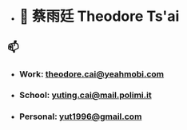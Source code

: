 - # 👋 蔡雨廷 Theodore Ts'ai

## 📫 
- ### Work: theodore.cai@yeahmobi.com 
- ### School: yuting.cai@mail.polimi.it
- ### Personal: yut1996@gmail.com
<!-- 

  ## ✔️ Done 🟡 In Progress ❌ Unstarted ⬆️ Updated since last week 
  ## Learning progress:
  ##   ✔️ SQL
- #### ✔️ MySQL
- #### ✔️ SQL Queries
- #### ✔️ Navicat
  ##   ✔️ JDBC 
- #### ✔️ JDBC Working Demo
  ##   ✔️ Spring Framework ⬆️
- ###  ✔️ SpringBoot ⬆️
- ###  ✔️ SpringMVC ⬆️
- #### ✔️ Dependency Injection 
- #### ✔️ Inversion of Control
- #### ✔️ Spring JDBC Template ⬆️
- #### ✔️ Working demo with JDBC Template ⬆️
- #### ✔️ Concepts of Aspect Orienrted Programming ⬆️
- #### ✔️ SpringAOP ⬆️
- #### ✔️ Servlet Filters and Spring Interceptors ⬆️
- #### ✔️ Spring Web App Working Demo
- #### ✔️ Connecting Web App to mySQL Database with JPA
  ##   ✔️ MyBatis ⬆️ 
- #### ✔️ Working demo connecting to database with MyBatis ⬆️
- #### ✔️ Annotation Mapping ⬆️
- #### ❌ XML Mapping
  ##   ❌ ctripcorp Apollo
  ##   MISC
- #### 🟡 DAO Pattern ⬆️
- #### ❌ http Protocol revision
- #### ❌ Apache Tomcat revision
- ####  -->
<!---
theodoretsai/theodoretsai is a ✨ special ✨ repository because its `README.md` (this file) appears on your GitHub profile.
You can click the Preview link to take a look at your changes.
--->
